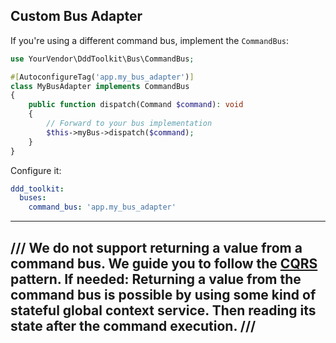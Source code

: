 ## Custom Bus Adapter

If you're using a different command bus, implement the `CommandBus`:
```php
use YourVendor\DddToolkit\Bus\CommandBus;

#[AutoconfigureTag('app.my_bus_adapter')]
class MyBusAdapter implements CommandBus
{
    public function dispatch(Command $command): void
    {
        // Forward to your bus implementation
        $this->myBus->dispatch($command);
    }
}
```

Configure it:
```yaml
ddd_toolkit:
  buses:
    command_bus: 'app.my_bus_adapter'
```

---
///
We do not support returning a value from a command bus.
We guide you to follow the [CQRS](https://martinfowler.com/bliki/CQRS.html) pattern.
If needed: Returning a value from the command bus is possible by using some kind of stateful global context service. 
Then reading its state after the command execution.
///
---